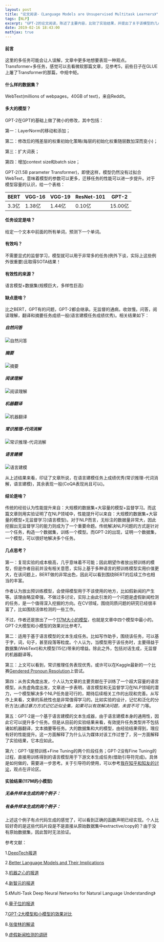 ```yaml
---
layout: post
title: "论文阅读-《Language Models are Unsupervised Multitask Learners》"
tags: [NLP]
excerpt: "GPT-2的论文阅读，陈述了主要内容，比较了实验结果，并提出了关于该模型的几点思考。"
date: 2019-02-16 18:43:00
mathjax: true
---
```


<script type="text/javascript" src="http://cdn.mathjax.org/mathjax/latest/MathJax.js?config=default"></script>

#### 前言

这里的多任务可能会让人误解，文章中更多地想要表现一种观点。Transformer+多任务，感觉可以去看微软那篇文章，见参考5，前些日子在GLUE上屠了Transformer的那篇，中规中矩。

#### 什么样的数据集？

WebText(millions of webpages，40GB of text)，来自Reddit。

#### 多大的模型？

GPT-2在GPT的基础上做了微小的修改，其中包括：

第一：LayerNorm的移动和添加；

第二：修改后的残差层的权重初始化策略(每层的初始化权重随层数加深而变小)；

第三：扩大词表；

第四：增加context size和batch size；

GPT-2(1.5B parameter Transformer)，即使这样，模型仍然没有过拟合WebText，意味着模型的参数可以更多，迁移任务的性能可以进一步提升。对于模型容量的认识，给一个表格：

| BERT | VGG-16 | VGG-19 |ResNet-101 | GPT-2|
| - | - | - |-|-|
| 3.3亿 | 1.38亿 | 1.44亿 |0.10亿|15.00亿|

#### 任务设定是啥？

给定一个文本中前面的所有单词，预测下一个单词。

#### 有效吗？

不需要显式的监督学习，模型就可以用于非常多的任务(例外下谈，实际上这些例外很重要)且取得SOTA结果！

#### 有效性的来源？

语言模型+数据集(规模巨大，多样性巨高)

#### 缺点是啥？

比之BERT，GPT有的问题，GPT-2都会继承。无监督的通病，收敛慢。问答，阅读理解，翻译和摘要任务成绩一般(语言建模任务成绩优秀)。相关结果如下：

##### 自然问答

![自然问答](http://wx1.sinaimg.cn/mw690/aba7d18bgy1g07sgevxwrj20kf0bqt9f.jpg)


##### 摘要

![摘要](http://wx4.sinaimg.cn/mw690/aba7d18bgy1g07sfsqhw6j20ke0boab5.jpg)


##### 阅读理解

![阅读理解](http://wx3.sinaimg.cn/mw690/aba7d18bgy1g07sfoj7sqj20kj0bwwfk.jpg)

##### 机器翻译

![机器翻译](http://wx3.sinaimg.cn/mw690/aba7d18bgy1g07sfjrjoej20ki0c0ab6.jpg)

##### 常识推理-代词消解

![常识推理-代词消解](http://wx2.sinaimg.cn/mw690/aba7d18bgy1g07sl38ae7j20kf0byjsd.jpg)

##### 语言建模

![语言建模](http://wx1.sinaimg.cn/mw690/aba7d18bgy1g07sff2nsbj20kl0bx3zf.jpg)

从上述结果来看，印证了文章所说，在语言建模任务上成绩优秀(常识推理-代词消解，语言建模)，其余表现一般(CoQA表现尚且可以)。


#### 结论是啥？

传统的经验认为性能提升来自：大规模的数据集+大容量的模型+监督学习。而这篇文章则用实验证明了在NLP领域中，性能提升可以来自：大规模的数据集+大容量的模型+无监督学习(语言模型)。对于NLP而言，无标注的数据量非常大，因此挖掘出无监督学习的能力则成为了一个重要命题。传统解决NLP问题的方式是针对一个任务，构造一个数据集，训练一个模型。而GPT-2的出现，证明一个数据集，一个模型，可以很好地解决多个任务。

#### 几点思考？

第一：复现实验的成本极高，几乎意味着不可能；因此期望作者放出预训练的模型，但是作者目前并没有相关意愿，实际上基于多种语言的预训练模型实用价值更大，在该问题上，BERT做的非常出色，因此可以看到围绕BERT的后续工作也相当的丰富。

作者认为放出预训练模型，会使得模型用于不该使用的地方，比如假新闻的产生等。该理由略显牵强，不做过多讨论，实际上由此引发的一个问题是虚假新闻检测的任务，是一个值得深入挖掘的方向。在CV领域，围绕同质问题的研究已经很丰富了，比如围绕活体检测的一些工作。

不过，作者还是放出了一个[117M大小的模型](https://github.com/openai/gpt-2)，也就是文章中四个模型中最小的。GPT-2大模型和小模型的效果对比参考7。

第二：适用于基于语言模型的文本生成任务。比如写作助手，围绕该任务，可以基于字，词，句子，甚至段落等粒度。个人认为，当模型用于该任务时，主要得益于数据集(WebText)和大模型(15亿)带来的增益。除此之外，包括对话生成，无监督的机器翻译等。

第三：上文可以看到，常识推理任务表现优秀。或许可以在Kaggle最新的一个比赛[Gendered Pronoun Resolution](https://www.kaggle.com/c/gendered-pronoun-resolution)上尝试。

第四：从务实角度出发，个人认为文章的主要贡献在于训练了一个超大容量的语言模型。从务虚角度出发，文章进一步表明，语言模型和无监督学习在NLP领域的潜力，一个模型解决多个NLP任务是可行的，期待后续相关工作的出现和完善。从写作上来看，文章的系统性也是非常值得学习的。比如实验的设计，记忆和泛化的分析方法(_通过暴力方式记忆近似全集，如果可以有效解决问题，未尝不可？_)等。

第五：GPT-2是一个基于语言建模的文本生成器，由于语言建模本身的通用性，因此它可以提升多个任务。但是从目前的实验结果来看，有效提升任务类型并不包括诸如机器翻译，文本摘要等任务。大的数据集和大的模型，由经验结果得到，理应有好的性能提升。这一方面解释了为什么认为媒体对该工作过誉了，另一方面解释了实验结果，它本应如此。

第六：GPT-1是预训练+Fine Tuning的两个阶段任务；GPT-2没有Fine Tuning的过程，直接用训练得到的语言模型用于下游文本生成任务(借助引导符完成)。具体是如何做的，需要进一步思考。关于引导符的使用，可以参考[我在知乎和知友的讨论](https://zhuanlan.zhihu.com/p/56865533)，观点在评论区。

#### 实验结果(117M的小模型)

##### 无条件样本生成的两个例子：

<script src="https://gist.github.com/zhpmatrix/17e2459875833242ce75b3cd98dca3f8.js"></script>

<script src="https://gist.github.com/zhpmatrix/0e76545415b0130b2785fe4dc572c90c.js"></script>

##### 有条件样本生成的两个例子：


<script src="https://gist.github.com/zhpmatrix/940abd7ad28f67c18a805011e0d4a6b5.js"></script>

上述这个例子有点代码生成的感觉了，可以看到正确的函数声明已经实现。个人比较好奇的是这些代码片段是不是直接从原始数据集中extractive/copy的？由于没有原始数据集，因此暂时无法验证。

<script src="https://gist.github.com/zhpmatrix/3940b0db085643b9c5956e34a80a102d.js"></script>






参考文献：

1.[DeepTech报道](https://zhuanlan.zhihu.com/p/56798510?utm_source=qq&utm_medium=social&utm_oi=52727124066304)

2.[Better Language Models and Their Implications](https://blog.openai.com/better-language-models/)

3.[机器之心的报道](https://mp.weixin.qq.com/s?__biz=MzA3MzI4MjgzMw==&mid=2650757118&idx=1&sn=a777dabb78f055fbfb451f2e75d5a7d5&chksm=871a9380b06d1a9639351bc4352a897104dcca16883c02aa5301e61da149845fdc09ac4bbfb3&mpshare=1&scene=23&srcid=%23rd)

4.[新智元的报道](https://mp.weixin.qq.com/s?__biz=MzI3MTA0MTk1MA==&mid=2652038485&idx=1&sn=e5623e1df705fca9cd72679a5210f094&chksm=f12191a4c65618b22662101f3c33aacb7ba308dde8041b41599163305e02bae5afd7094ba4b8&mpshare=1&scene=23&srcid=%23rd)

5.《Multi-Task Deep Neural Networks for Natural Language Understanding》

6.[量子位的报道](https://mp.weixin.qq.com/s/Viyc66ywVBsrnQUdYvK8ow)

7.[GPT-2大模型和小模型的效果对比](https://mp.weixin.qq.com/s?__biz=MzIzNjc1NzUzMw==&mid=2247514504&idx=2&sn=736c42eb98712fa918371b59a3e55db1&chksm=e8d00efadfa787ece0622ef8f6abec918f1d91c64c8e056d9c0d0542cb136c1fddd85298f922&mpshare=1&scene=23&srcid=%23rd)

8.[张俊林的解读](https://zhuanlan.zhihu.com/p/56865533)

9.[虚假新闻检测的调研](https://mp.weixin.qq.com/s?__biz=MzIwMTc4ODE0Mw==&mid=2247495009&idx=1&sn=786d5297ba95117e72cb2e46a22d2935&chksm=96ea32e1a19dbbf7c9653338be329c2a78b21b7660f4696b13812512cac7c647f7c132d14309&mpshare=1&scene=23&srcid=%23rd)















